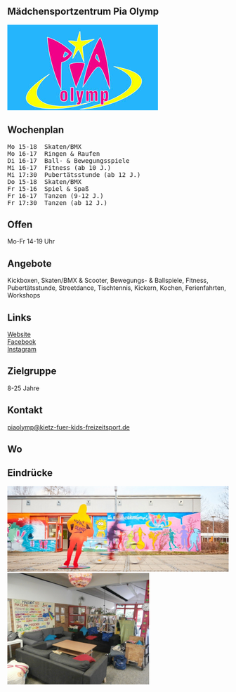 ## Mädchensportzentrum Pia Olymp
<img id="topmedia" src="images/Logos/Pia.jpg" />

## Wochenplan
<pre id="weeklyschedule">
Mo 15-18  Skaten/BMX
Mo 16-17  Ringen & Raufen
Di 16-17  Ball- & Bewegungsspiele
Mi 16-17  Fitness (ab 10 J.)
Mi 17:30  Pubertätsstunde (ab 12 J.)
Do 15-18  Skaten/BMX
Fr 15-16  Spiel & Spaß
Fr 16-17  Tanzen (9-12 J.)
Fr 17:30  Tanzen (ab 12 J.)
</pre>

## Offen
Mo-Fr 14-19 Uhr

## Angebote
<p id="activities">
Kickboxen, Skaten/BMX & Scooter, Bewegungs- & Ballspiele, Fitness, Pubertätsstunde, Streetdance, Tischtennis, Kickern, Kochen, Ferienfahrten, Workshops
</p>

## Links
<a target="_blank" href="http://piaolymp.kietz-fuer-kids-freizeitsport.de">Website</a><br>
<a target="_blank" href="https://www.facebook.com/pia.olymp">Facebook</a><br>
<a target="_blank" href="https://www.instagram.com/piaolymp/">Instagram</a>

## Zielgruppe
8-25 Jahre

## Kontakt
[piaolymp@kietz-fuer-kids-freizeitsport.de](mailto:piaolymp@kietz-fuer-kids-freizeitsport.de)

## Wo
<div id="gmap"></div>
<script>window.onload = showMap('Am Berl 25, 13051 Berlin', 0, 'gmap_mini')</script>

## Eindrücke
<div class="mediacontainer">
  <img src="images/Pia/1.jpg" />
  <img src="images/Pia/2.png" />
</div>
